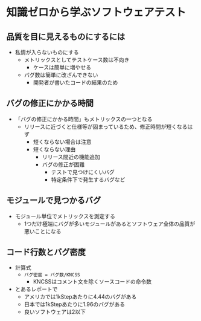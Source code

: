 # 知識ゼロから学ぶソフトウェアテスト

## 品質を目に見えるものにするには

- 私情が入らないものにする
    - メトリックスとしてテストケース数は不向き
        - ケースは簡単に増やせる
    - バグ数は簡単に改ざんできない
        - 開発者が書いたコードの結果のため

## バグの修正にかかる時間

- 「バグの修正にかかる時間」もメトリックスの一つとなる
    - リリースに近づくと仕様等が固まっているため、修正時間が短くなるはず
        - 短くならない場合は注意
        - 短くならない理由
            - リリース間近の機能追加
            - バグの修正が困難
                - テストで見つけにくいバグ
                - 特定条件下で発生するバグなど

## モジュールで見つかるバグ

- モジュール単位でメトリックスを測定する
    - 1つだけ極端にバグが多いモジュールがあるとソフトウェア全体の品質が悪いことになる

## コード行数とバグ密度

- 計算式
    - `バグ密度 = バグ数/KNCSS`
        - KNCSSはコメント文を除くソースコードの命令数
- とあるレポートで
    - アメリカでは1kStepあたりに4.44のバグがある
    - 日本では1kStepあたりに1.96のバグがある
    - 良いソフトウェアは2以下

